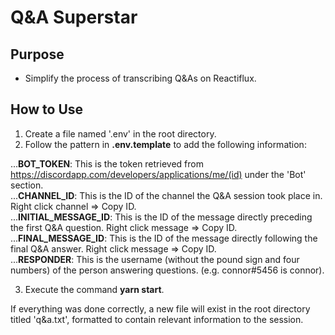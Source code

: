  Q&A Superstar
 ======
 
## Purpose
* Simplify the process of transcribing Q&As on Reactiflux.

## How to Use
1. Create a file named '.env' in the root directory.
2. Follow the pattern in **.env.template** to add the following information:

...**BOT_TOKEN**: This is the token retrieved from https://discordapp.com/developers/applications/me/(id) under the 'Bot' section.  
...**CHANNEL_ID**: This is the ID of the channel the Q&A session took place in. Right click channel => Copy ID.  
...**INITIAL\_MESSAGE_ID**: This is the ID of the message directly preceding the first Q&A question. Right click message => Copy ID.  
...**FINAL\_MESSAGE_ID**: This is the ID of the message directly following the final Q&A answer. Right click message => Copy ID.  
...**RESPONDER**: This is the username (without the pound sign and four numbers) of the person answering questions. (e.g. connor#5456 is connor).  

3. Execute the command **yarn start**.

If everything was done correctly, a new file will exist in the root directory titled 'q&a.txt', formatted to contain relevant information to the session.